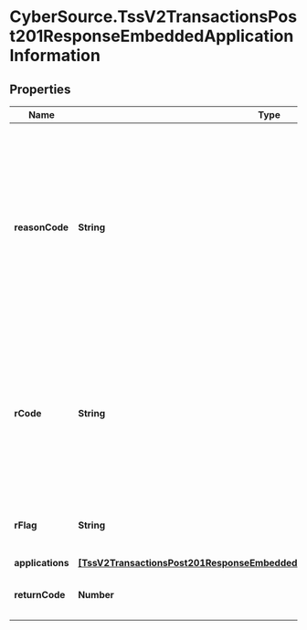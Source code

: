 # CyberSource.TssV2TransactionsPost201ResponseEmbeddedApplicationInformation

## Properties
Name | Type | Description | Notes
------------ | ------------- | ------------- | -------------
**reasonCode** | **String** | Indicates the reason why a request succeeded or failed and possible action to take if a request fails.  For details, see the appendix of reason codes in the documentation for the relevant payment method.  | [optional] 
**rCode** | **String** | Indicates whether the service request was successful. Possible values:  - `-1`: An error occurred. - `0`: The request was declined. - `1`: The request was successful.  | [optional] 
**rFlag** | **String** | One-word description of the result of the application.  | [optional] 
**applications** | [**[TssV2TransactionsPost201ResponseEmbeddedApplicationInformationApplications]**](TssV2TransactionsPost201ResponseEmbeddedApplicationInformationApplications.md) |  | [optional] 
**returnCode** | **Number** | The description for this field is not available. | [optional] 



